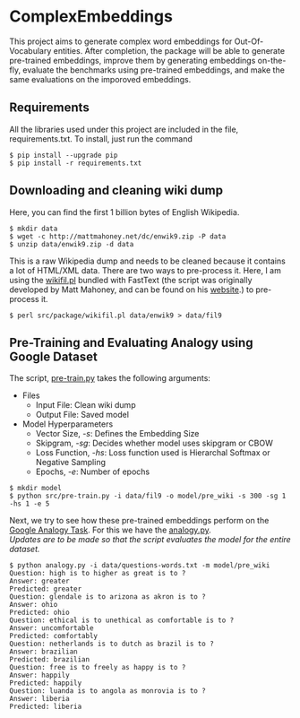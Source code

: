 # ComplexEmbeddings

This project aims to generate complex word embeddings for Out-Of-Vocabulary entities. After completion, the package will be able to generate pre-trained embeddings, improve them by generating embeddings on-the-fly, evaluate the benchmarks using pre-trained embeddings, and make the same evaluations on the imporoved embeddings.

## Requirements

All the libraries used under this project are included in the file, requirements.txt. To install, just run the command

```shell
$ pip install --upgrade pip
$ pip install -r requirements.txt
```

## Downloading and cleaning wiki dump

Here, you can find the first 1 billion bytes of English Wikipedia.

```shell
$ mkdir data
$ wget -c http://mattmahoney.net/dc/enwik9.zip -P data
$ unzip data/enwik9.zip -d data
```

This is a raw Wikipedia dump and needs to be cleaned because it contains a lot of HTML/XML data. There are two ways to pre-process it. Here, I am using the [wikifil.pl](https://github.com/tramplingWillow/ComplexEmbeddings/blob/master/src/package/wikifil.pl) bundled with FastText (the script was originally developed by Matt Mahoney, and can be found on his [website](http://mattmahoney.net/).) to pre-process it.

```shell
$ perl src/package/wikifil.pl data/enwik9 > data/fil9
```

## Pre-Training and Evaluating Analogy using Google Dataset

The script, [pre-train.py](https://github.com/tramplingWillow/ComplexEmbeddings/blob/master/src/pre-train.py) takes the following arguments:
- Files
  - Input File: Clean wiki dump
  - Output File: Saved model
- Model Hyperparameters
  - Vector Size, *-s*: Defines the Embedding Size
  - Skipgram, *-sg*: Decides whether model uses skipgram or CBOW
  - Loss Function, *-hs*: Loss function used is Hierarchal Softmax or Negative Sampling
  - Epochs, *-e*: Number of epochs

```shell
$ mkdir model
$ python src/pre-train.py -i data/fil9 -o model/pre_wiki -s 300 -sg 1 -hs 1 -e 5
```

Next, we try to see how these pre-trained embeddings perform on the [Google Analogy Task](http://download.tensorflow.org/data/questions-words.txt). For this we have the [analogy.py](https://github.com/tramplingWillow/ComplexEmbeddings/blob/master/src/analogy.py).<br>
*Updates are to be made so that the script evaluates the model for the entire dataset.*

```shell
$ python analogy.py -i data/questions-words.txt -m model/pre_wiki
Question: high is to higher as great is to ?
Answer: greater
Predicted: greater
Question: glendale is to arizona as akron is to ?
Answer: ohio
Predicted: ohio
Question: ethical is to unethical as comfortable is to ?
Answer: uncomfortable
Predicted: comfortably
Question: netherlands is to dutch as brazil is to ?
Answer: brazilian
Predicted: brazilian
Question: free is to freely as happy is to ?
Answer: happily
Predicted: happily
Question: luanda is to angola as monrovia is to ?
Answer: liberia
Predicted: liberia
```
